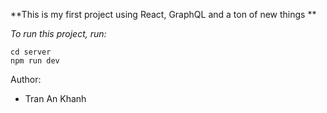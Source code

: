 **This is my first project using React, GraphQL and a ton of new things **

*To run this project, run:*
```
cd server
npm run dev
```

Author:
- Tran An Khanh